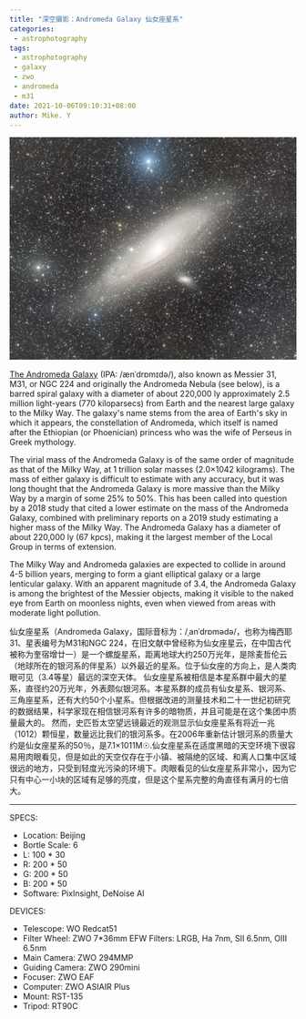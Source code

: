```yaml
---
title: "深空摄影：Andromeda Galaxy 仙女座星系"
categories:
 - astrophotography
tags:
 - astrophotography
 - galaxy
 - zwo
 - andromeda
 - m31
date: 2021-10-06T09:10:31+08:00
author: Mike. Y
---
```


![M31](../../../static/images/M31.jpg)



[The Andromeda Galaxy](https://en.wikipedia.org/wiki/Andromeda_Galaxy)  (IPA: /ænˈdrɒmɪdə/), also known as Messier 31, M31, or NGC 224 and originally the Andromeda Nebula (see below), is a barred spiral galaxy with a diameter of about 220,000 ly approximately 2.5 million light-years (770 kiloparsecs) from Earth and the nearest large galaxy to the Milky Way. The galaxy's name stems from the area of Earth's sky in which it appears, the constellation of Andromeda, which itself is named after the Ethiopian (or Phoenician) princess who was the wife of Perseus in Greek mythology.

The virial mass of the Andromeda Galaxy is of the same order of magnitude as that of the Milky Way, at 1 trillion solar masses (2.0×1042 kilograms). The mass of either galaxy is difficult to estimate with any accuracy, but it was long thought that the Andromeda Galaxy is more massive than the Milky Way by a margin of some 25% to 50%. This has been called into question by a 2018 study that cited a lower estimate on the mass of the Andromeda Galaxy, combined with preliminary reports on a 2019 study estimating a higher mass of the Milky Way. The Andromeda Galaxy has a diameter of about 220,000 ly (67 kpcs), making it the largest member of the Local Group in terms of extension.

The Milky Way and Andromeda galaxies are expected to collide in around 4-5 billion years, merging to form a giant elliptical galaxy or a large lenticular galaxy. With an apparent magnitude of 3.4, the Andromeda Galaxy is among the brightest of the Messier objects, making it visible to the naked eye from Earth on moonless nights, even when viewed from areas with moderate light pollution.



仙女座星系（Andromeda Galaxy，国际音标为：/ˌanˈdrɒmədə/，也称为梅西耶31、星表编号为M31和NGC 224，在旧文献中曾经称为仙女座星云，在中国古代被称为奎宿增廿一）是一个螺旋星系，距离地球大约250万光年，是除麦哲伦云（地球所在的银河系的伴星系）以外最近的星系。位于仙女座的方向上，是人类肉眼可见（3.4等星）最远的深空天体。 仙女座星系被相信是本星系群中最大的星系，直径约20万光年，外表颇似银河系。本星系群的成员有仙女星系、银河系、三角座星系，还有大约50个小星系。但根据改进的测量技术和二十一世纪初研究的数据结果，科学家现在相信银河系有许多的暗物质，并且可能是在这个集团中质量最大的。 然而，史匹哲太空望远镜最近的观测显示仙女座星系有将近一兆（1012）颗恒星，数量远比我们的银河系多。在2006年重新估计银河系的质量大约是仙女座星系的50％，是7.1×1011M☉.仙女座星系在适度黑暗的天空环境下很容易用肉眼看见，但是如此的天空仅存在于小镇、被隔绝的区域、和离人口集中区域很远的地方，只受到轻度光污染的环境下。肉眼看见的仙女座星系非常小，因为它只有中心一小块的区域有足够的亮度，但是这个星系完整的角直径有满月的七倍大。

---


SPECS:
- Location: Beijing
- Bortle Scale: 6
- L: 100 * 30
- R: 200 * 50
- G: 200 * 50
- B: 200 * 50
- Software: PixInsight, DeNoise AI


DEVICES:
- Telescope: WO Redcat51
- Filter Wheel: ZWO 7*36mm EFW Filters: LRGB, Ha 7nm, SII 6.5nm, OIII 6.5nm
- Main Camera: ZWO 294MMP
- Guiding Camera: ZWO 290mini
- Focuser: ZWO EAF
- Computer: ZWO ASIAIR Plus
- Mount: RST-135
- Tripod: RT90C